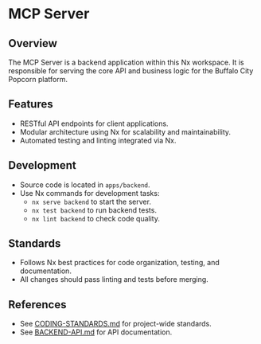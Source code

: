 # MCP Server

## Overview

The MCP Server is a backend application within this Nx workspace. It is responsible for serving the core API and business logic for the Buffalo City Popcorn platform.

## Features

- RESTful API endpoints for client applications.
- Modular architecture using Nx for scalability and maintainability.
- Automated testing and linting integrated via Nx.

## Development

- Source code is located in `apps/backend`.
- Use Nx commands for development tasks:
  - `nx serve backend` to start the server.
  - `nx test backend` to run backend tests.
  - `nx lint backend` to check code quality.

## Standards

- Follows Nx best practices for code organization, testing, and documentation.
- All changes should pass linting and tests before merging.

## References

- See [CODING-STANDARDS.md](./CODING-STANDARDS.md) for project-wide standards.
- See [BACKEND-API.md](./BACKEND-API.md) for API documentation.
